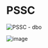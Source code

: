 # PSSC
![PSSC - dbo](https://user-images.githubusercontent.com/46068851/206262581-fbe713e7-69f4-466a-8e55-d0f3a665357f.png)

![image](https://user-images.githubusercontent.com/46068851/202296554-1061eed0-81d2-4d4c-bf40-742146bdc9fe.png)


